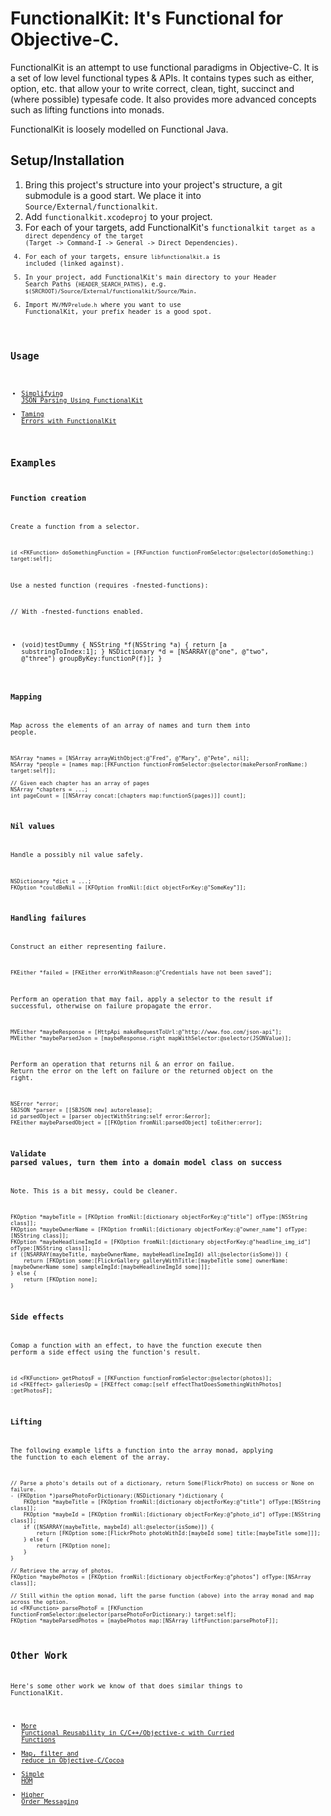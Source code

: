 # FunctionalKit: It's Functional for Objective-C.

FunctionalKit is an attempt to use functional paradigms in Objective-C. It is a set of low level 
functional types & APIs. It contains types such as either, option, etc. that allow your to write
correct, clean, tight, succinct and (where possible) typesafe code. It also provides more advanced
concepts such as lifting functions into monads.

FunctionalKit is loosely modelled on Functional Java.


## Setup/Installation

1. Bring this project's structure into your project's structure, a git submodule is a good start. We place it into <code>Source/External/functionalkit</code>.
1. Add <code>functionalkit.xcodeproj</code> to your project.
1. For each of your targets, add FunctionalKit's <code>functionalkit<code> target as a direct dependency of the target (Target -> Command-I -> General -> Direct Dependencies).
1. For each of your targets, ensure <code>libfunctionalkit.a</code> is included (linked against).
1. In your project, add FunctionalKit's main directory to your Header Search Paths (<code>HEADER_SEARCH_PATHS</code>), e.g. <code>$(SRCROOT)/Source/External/functionalkit/Source/Main</code>.
1. Import <code>MV/MVPrelude.h</code> where you want to use FunctionalKit, your prefix header is a good spot.

## Usage

* [Simplifying JSON Parsing Using FunctionalKit](http://adams.id.au/blog/2009/04/simplifying-json-parsing-using-functionalkit/)
* [Taming Errors with FunctionalKit](http://www.slideshare.net/nkpart/taming-errors-with-functionalkit)

## Examples

### Function creation

Create a function from a selector.

    id <FKFunction> doSomethingFunction = [FKFunction functionFromSelector:@selector(doSomething:) target:self];

Use a nested function (requires -fnested-functions):

  // With -fnested-functions enabled.
  - (void)testDummy {
    NSString *f(NSString *a) {
        return [a substringToIndex:1];
    }
    NSDictionary *d = [NSARRAY(@"one", @"two", @"three") groupByKey:functionP(f)];
  }

### Mapping

Map across the elements of an array of names and turn them into people.

    NSArray *names = [NSArray arrayWithObject:@"Fred", @"Mary", @"Pete", nil];
    NSArray *people = [names map:[FKFunction functionFromSelector:@selector(makePersonFromName:) target:self]];

    // Given each chapter has an array of pages
    NSArray *chapters = ...;
    int pageCount = [[NSArray concat:[chapters map:functionS(pages)]] count];

### Nil values

Handle a possibly nil value safely.

    NSDictionary *dict = ...;
    FKOption *couldBeNil = [KFOption fromNil:[dict objectForKey:@"SomeKey"]];

### Handling failures

Construct an either representing failure.

    FKEither *failed = [FKEither errorWithReason:@"Credentials have not been saved"];

Perform an operation that may fail, apply a selector to the result if successful, otherwise on failure propagate the error.

    MVEither *maybeResponse = [HttpApi makeRequestToUrl:@"http://www.foo.com/json-api"];
    MVEither *maybeParsedJson = [maybeResponse.right mapWithSelector:@selector(JSONValue)];

Perform an operation that returns nil & an error on failue. Return the error on the left on failure or the returned object on the right.

    NSError *error;
    SBJSON *parser = [[SBJSON new] autorelease];
    id parsedObject = [parser objectWithString:self error:&error];
    FKEither maybeParsedObject = [[FKOption fromNil:parsedObject] toEither:error];

### Validate parsed values, turn them into a domain model class on success

Note. This is a bit messy, could be cleaner.

    FKOption *maybeTitle = [FKOption fromNil:[dictionary objectForKey:@"title"] ofType:[NSString class]];
    FKOption *maybeOwnerName = [FKOption fromNil:[dictionary objectForKey:@"owner_name"] ofType:[NSString class]];
    FKOption *maybeHeadlineImgId = [FKOption fromNil:[dictionary objectForKey:@"headline_img_id"] ofType:[NSString class]];
    if ([NSARRAY(maybeTitle, maybeOwnerName, maybeHeadlineImgId) all:@selector(isSome)]) {
    	return [FKOption some:[FlickrGallery galleryWithTitle:[maybeTitle some] ownerName:[maybeOwnerName some] sampleImgId:[maybeHeadlineImgId some]]];
    } else {
    	return [FKOption none];
    }

### Side effects

Comap a function with an effect, to have the function execute then perform a side effect using the function's result.

    id <FKFunction> getPhotosF = [FKFunction functionFromSelector:@selector(photos)];
    id <FKEffect> galleriesOp = [FKEffect comap:[self effectThatDoesSomethingWithPhotos] :getPhotosF];

### Lifting

The following example lifts a function into the array monad, applying the function to each element of the array.

    // Parse a photo's details out of a dictionary, return Some(FlickrPhoto) on success or None on failure.
    - (FKOption *)parsePhotoForDictionary:(NSDictionary *)dictionary {
    	FKOption *maybeTitle = [FKOption fromNil:[dictionary objectForKey:@"title"] ofType:[NSString class]];
    	FKOption *maybeId = [FKOption fromNil:[dictionary objectForKey:@"photo_id"] ofType:[NSString class]];
    	if ([NSARRAY(maybeTitle, maybeId) all:@selector(isSome)]) {
    		return [FKOption some:[FlickrPhoto photoWithId:[maybeId some] title:[maybeTitle some]]];
    	} else {
    		return [FKOption none];
    	}
    }

    // Retrieve the array of photos.
	FKOption *maybePhotos = [FKOption fromNil:[dictionary objectForKey:@"photos"] ofType:[NSArray class]];
    
    // Still within the option monad, lift the parse function (above) into the array monad and map across the option.
    id <FKFunction> parsePhotoF = [FKFunction functionFromSelector:@selector(parsePhotoForDictionary:) target:self];
    FKOption *maybeParsedPhotos = [maybePhotos map:[NSArray liftFunction:parsePhotoF]];


## Other Work

Here's some other work we know of that does similar things to FunctionalKit.

* [More Functional Reusability in C/C++/Objective-c with Curried Functions](http://asg.unige.ch/site/papers/Dami91a.pdf)
* [Map, filter and reduce in Objective-C/Cocoa](http://seriot.ch/blog.php?article=20090109)
* [Simple HOM](http://www.metaobject.com/blog/2009/01/simple-hom.html)
* [Higher Order Messaging](http://cocoadev.com/index.pl?HigherOrderMessaging)
